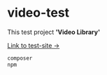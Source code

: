# video-test
This test project **'Video Library'**

[Link to test-site ->](http://srv111786.hoster-test.ru/)

```javascript
composer 
npm 
```
